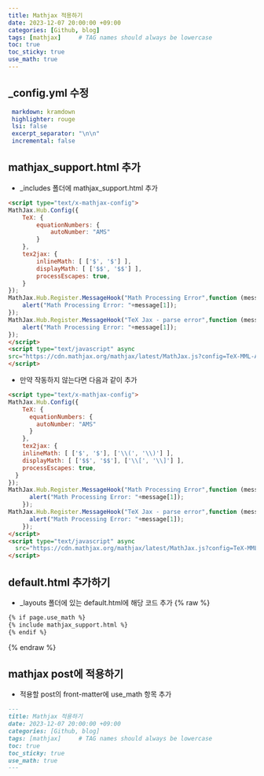 ```yaml
---
title: Mathjax 적용하기
date: 2023-12-07 20:00:00 +09:00
categories: [Github, blog]
tags: [mathjax]     # TAG names should always be lowercase
toc: true
toc_sticky: true
use_math: true
---
```


## _config.yml 수정
```yaml
 markdown: kramdown
 highlighter: rouge
 lsi: false
 excerpt_separator: "\n\n"
 incremental: false
```

## mathjax_support.html 추가
- _includes 폴더에 mathjax_support.html 추가
```html
<script type="text/x-mathjax-config">
MathJax.Hub.Config({
    TeX: {
    	equationNumbers: {
        	autoNumber: "AMS"
    	}
    },
    tex2jax: {
    	inlineMath: [ ['$', '$'] ],
    	displayMath: [ ['$$', '$$'] ],
    	processEscapes: true,
	}
});
MathJax.Hub.Register.MessageHook("Math Processing Error",function (message) {
    alert("Math Processing Error: "+message[1]);
});
MathJax.Hub.Register.MessageHook("TeX Jax - parse error",function (message) {
    alert("Math Processing Error: "+message[1]);
});
</script>
<script type="text/javascript" async
src="https://cdn.mathjax.org/mathjax/latest/MathJax.js?config=TeX-MML-AM_CHTML">
</script>
```
- 만약 작동하지 않는다면 다음과 같이 추가
```html
​<script type="text/x-mathjax-config">
MathJax.Hub.Config({
    TeX: {
      equationNumbers: {
        autoNumber: "AMS"
      }
    },
    tex2jax: {
    inlineMath: [ ['$', '$'], ['\\(', '\\)'] ],
    displayMath: [ ['$$', '$$'], ['\\[', '\\]'] ],
    processEscapes: true,
  }
});
MathJax.Hub.Register.MessageHook("Math Processing Error",function (message) {
      alert("Math Processing Error: "+message[1]);
    });
MathJax.Hub.Register.MessageHook("TeX Jax - parse error",function (message) {
      alert("Math Processing Error: "+message[1]);
    });
</script>
<script type="text/javascript" async
  src="https://cdn.mathjax.org/mathjax/latest/MathJax.js?config=TeX-MML-AM_CHTML">
</script>
```

## default.html 추가하기
- _layouts 폴더에 있는 default.html에 해당 코드 추가
{% raw %}
```html
{% if page.use_math %}
{% include mathjax_support.html %}
{% endif %}
```
{% endraw %}


## mathjax post에 적용하기
- 적용할 post의 front-matter에 use_math 항목 추가
```md
---
title: Mathjax 적용하기
date: 2023-12-07 20:00:00 +09:00
categories: [Github, blog]
tags: [mathjax]     # TAG names should always be lowercase
toc: true
toc_sticky: true
use_math: true
---
```